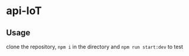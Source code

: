 # api-IoT

## Usage

clone the repository, `npm i` in the directory and `npm run start:dev` to test
